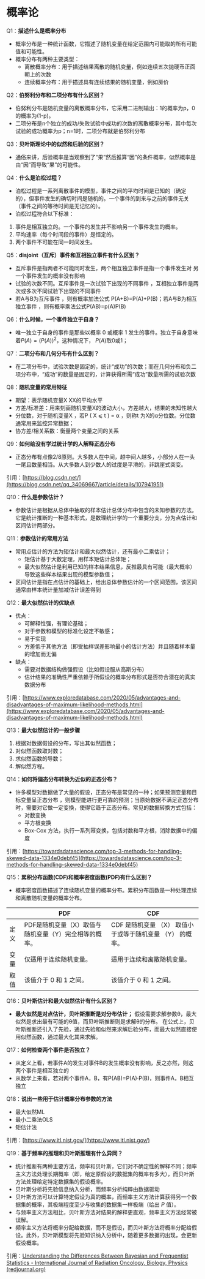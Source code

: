 # 概率论

Q1：**描述什么是概率分布**

- 概率分布是一种统计函数，它描述了随机变量在给定范围内可能取的所有可能值和可能性。
- 概率分布有两种主要类型：
    - 离散概率分布：用于描述结果离散的随机变量，例如连续五次抛硬币正面朝上的次数
    - 连续概率分布：用于描述具有连续结果的随机变量，例如房价

Q2：**伯努利分布和二项分布有什么区别？**

- 伯努利分布是随机变量的离散概率分布，它采用二进制输出：1的概率为p，0的概率为(1-p)。
- 二项分布是n个独立的成功/失败试验中成功的次数的离散概率分布，其中每次试验的成功概率为p；n=1时，二项分布就是伯努利分布

Q3：**贝叶斯理论中的似然和后验的区别？**

- 通俗来讲，后验概率是当观察到了“果”然后推算“因”的条件概率，似然概率是由“因”而导致“果”的可能性。

Q4：**什么是泊松过程？**

- 泊松过程是一系列离散事件的模型，事件之间的平均时间是已知的（确定的），但事件发生的确切时间是随机的。一个事件的到来与之前的事件无关（事件之间的等待时间是无记忆的）。
- 泊松过程符合以下标准：
1. 事件是相互独立的。一个事件的发生并不影响另一个事件发生的概率。
2. 平均速率（每个时间段的事件）是恒定的。
3. 两个事件不可能在同一时间发生。

Q5：**disjoint（互斥）事件和互相独立事件有什么区别？**

- 互斥事件是指两者不可能同时发生，两个相互独立事件是指一个事件发生对 另一个事件发生的概率没有影响
- 试验的次数不同。互斥事件是一次试验下出现的不同事件 ，互相独立事件是两次或多次不同试验下出现的不同事件
- 若A与B为互斥事件 ，则有概率加法公式 P(A+B)=P(A)+P(B)；若A与B为相互独立事件 ，则有概率乘法公式P(AB)=p(A)P(B)

Q6：**什么时候，一个事件独立于自身？**

- 唯一独立于自身的事件是那些以概率 0 或概率 1 发生的事件。独立于自身意味着$P(A)=(P(A))^2$，这种情况下， $P(A)$取0或1；

Q7：**二项分布和几何分布有什么区别？**

- 在二项分布中，试验次数是固定的，统计“成功”的次数；而在几何分布和负二项分布中，“成功”的数量是固定的，计算获得所需“成功”数量所需的试验次数

Q8：****随机变量的常用特征****

- 期望：表示随机变量X XX的平均水平
- 方差/标准差：用来刻画随机变量X的波动大小，方差越大，结果的未知性越大
- 分位数，对于随机变量X ，若P ( X ⩽ t ) = α ，则称t 为X的α分位数。分位数通常用来监控异常数据；
- 协方差/相关系数：衡量两个变量之间的关系

Q9：****如何给没有学过统计学的人解释正态分布****

- 正态分布有点像2/8原则。大多数人在中间，越中间人越多，小部分人在一头一尾且数量相当。从大多数人到少数人的过度是平滑的，非跳崖式突变。

引用：[https://blog.csdn.net/](https://blog.csdn.net/qq_34069667/article/details/107941951)

Q10：**什么是参数估计？**

- 参数估计是根据从总体中抽取的样本估计总体分布中包含的未知参数的方法。它是统计推断的一种基本形式，是数理统计学的一个重要分支，分为点估计和区间估计两部分。

Q11：**参数估计的常用方法**

- 常用点估计的方法为矩估计和最大似然估计，还有最小二乘估计；
    - 矩估计基于大数定理，用样本矩估计总体矩；
    - 最大似然估计是利用已知的样本结果信息，反推最具有可能（最大概率）导致这些样本结果出现的模型参数值；
- 区间估计是指在点估计的基础上，给出总体参数估计的一个区间范围，该区间通常由样本统计量加减估计误差得到

Q12：**最大似然估计的优缺点**

- 优点：
    - 可解释性强，有理论基础；
    - 对于参数和模型的标准化设定不敏感；
    - 易于实现
    - 方差低于其他方法（即受抽样误差影响最小的估计方法）并且随着样本量的增加而无偏
- 缺点：
    - 需要对数据结构做强假设（比如假设服从高斯分布）
    - 估计结果的准确性严重依赖于所假设的概率分布形式是否符合潜在的真实数据分布

引用：[https://www.exploredatabase.com/2020/05/advantages-and-disadvantages-of-maximum-likelihood-methods.html](https://www.exploredatabase.com/2020/05/advantages-and-disadvantages-of-maximum-likelihood-methods.html)

Q13：**最大似然估计的一般步骤**

1. 根据对数据假设的分布，写出其似然函数；
2. 对似然函数取对数；
3. 求似然函数的导数；
4. 解似然方程。

Q14：****如何将偏态分布转换为近似的正态分布？****

- 许多模型对数据做了大量的假设，正态分布是常见的一种；如果预测变量和目标变量呈正态分布
，则模型能进行更可靠的预测；当原始数据不满足正态分布时，需要对它做一定变换，使得它趋于正态分布。常见的数据转换方式包括：
    - 对数变换
    - 平方根变换
    - Box-Cox 方法，执行一系列幂变换，包括对数和平方根，消除数据中的偏度

引用：[https://towardsdatascience.com/top-3-methods-for-handling-skewed-data-1334e0debf45](https://towardsdatascience.com/top-3-methods-for-handling-skewed-data-1334e0debf45)

Q15：**累积分布函数(CDF)和概率密度函数(PDF)有什么区别？**

- 概率密度函数描述了连续随机变量的概率分布。累积分布函数是一种处理连续和离散随机变量的概率分布。

|  | PDF | CDF |
| --- | --- | --- |
| 定义 | PDF是随机变量（X）取值与随机变量（Y）完全相等的概率。 | CDF 是随机变量 （X） 取值小于或等于随机变量 （Y） 的概率。 |
| 变量 | 仅适用于连续随机变量。 | 适用于连续和离散随机变量。 |
| 取值 | 该值介于 0 和 1 之间。 | 该值介于 0 和 1 之间。 |

Q16：****贝叶斯估计和最大似然估计有什么区别？****

- **最大似然是对点估计，贝叶斯推断是对分布估计；** 假设需要求解参数θ，最大似然是求出最有可能的θ值，而贝叶斯推断则是求解θ的分布。 在公式上，贝叶斯推断还引入了先验，通过先验和似然来求解后验分布，而最大似然直接使用似然函数，通过最大化其来求解。

Q17：****如何检查两个事件是否独立？****

- 从定义上看，若事件A的发生对事件B的发生概率没有影响，反之亦然，则这两个事件是相互独立的
- 从数学上来看，若对两个事件A，B，有P(AB)=P(A)·P(B)，则事件A，B相互独立

Q18：**说出一些用于估计概率分布参数的方法**

- 最大似然ML
- 最小二乘法OLS
- 矩估计法

引用：[https://www.itl.nist.gov/](https://www.itl.nist.gov/)

Q19：**基于频率的推理和贝叶斯推理有什么异同？**

- 统计推断有两种主要方法，频率和贝叶斯，它们对不确定性的解释不同；频率主义方法处理长期概率（即，给定原假设的数据集的概率有多大），而贝叶斯方法处理给定特定数据集的假设概率。
- 贝叶斯分析将先验信息纳入分析，而频率分析纯粹由数据驱动
- 贝叶斯方法可以计算特定假设为真的概率，而频率主义方法计算获得另一个数据集的概率，其极端程度至少与收集的数据集一样极端（给出 *P* 值）。
- 与频率主义方法相比，贝叶斯方法对结果的解释更直观，频率主义方法经常被误解。
- 频率主义方法将概率分配给数据，而不是假设，而贝叶斯方法将概率分配给假设。此外，贝叶斯模型将先验知识纳入分析中，随着更多数据的出现，会更新假设概率。

引用：[Understanding the Differences Between Bayesian and Frequentist Statistics - International Journal of Radiation Oncology, Biology, Physics (redjournal.org)](https://www.redjournal.org/article/S0360-3016(21)03256-9/fulltext)